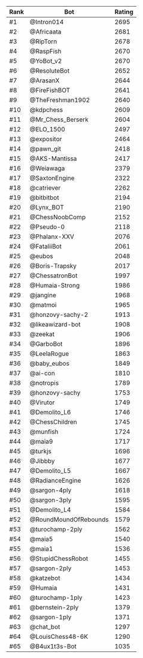 Rank|Bot|Rating
---|---|---
#1|@Intron014|2695
#2|@Africaata|2681
#3|@RipTorn|2678
#4|@RaspFish|2670
#5|@YoBot_v2|2670
#6|@ResoluteBot|2652
#7|@ArasanX|2644
#8|@FireFishBOT|2641
#9|@TheFreshman1902|2640
#10|@kdpchess|2609
#11|@Mr_Chess_Berserk|2604
#12|@ELO_1500|2497
#13|@expositor|2464
#14|@pawn_git|2418
#15|@AKS-Mantissa|2417
#16|@Weiawaga|2379
#17|@SaxtonEngine|2322
#18|@catriever|2262
#19|@bitbitbot|2194
#20|@Lynx_BOT|2190
#21|@ChessNoobComp|2152
#22|@Pseudo-0|2118
#23|@Phalanx-XXV|2076
#24|@FataliiBot|2061
#25|@eubos|2048
#26|@Boris-Trapsky|2017
#27|@ChessatronBot|1997
#28|@Humaia-Strong|1986
#29|@jangine|1968
#30|@matmoi|1965
#31|@honzovy-sachy-2|1913
#32|@likeawizard-bot|1908
#33|@zeekat|1906
#34|@GarboBot|1896
#35|@LeelaRogue|1863
#36|@baby_eubos|1849
#37|@ai-con|1810
#38|@notropis|1789
#39|@honzovy-sachy|1753
#40|@Virutor|1749
#41|@Demolito_L6|1746
#42|@ChessChildren|1745
#43|@munfish|1724
#44|@maia9|1717
#45|@turkjs|1696
#46|@Jibbby|1677
#47|@Demolito_L5|1667
#48|@RadianceEngine|1626
#49|@sargon-4ply|1618
#50|@sargon-3ply|1595
#51|@Demolito_L4|1584
#52|@RoundMoundOfRebounds|1579
#53|@turochamp-2ply|1562
#54|@maia5|1540
#55|@maia1|1536
#56|@StupidChessRobot|1455
#57|@sargon-2ply|1453
#58|@katzebot|1434
#59|@Humaia|1431
#60|@turochamp-1ply|1423
#61|@bernstein-2ply|1379
#62|@sargon-1ply|1371
#63|@chat_bot|1297
#64|@LouisChess48-6K|1290
#65|@B4ux1t3s-Bot|1035
